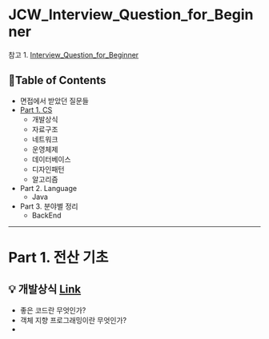# JCW_Interview_Question_for_Beginner
참고 1. [Interview_Question_for_Beginner](https://github.com/JaeYeopHan/Interview_Question_for_Beginner)

 
## 📝Table of Contents

- 면접에서 받았던 질문들
- [Part 1. CS](#part-1-전산-기초)
  - 개발상식
  - 자료구조
  - 네트워크
  - 운영체제
  - 데이터베이스
  - 디자인패턴
  - 알고리즘
- Part 2. Language
  - Java
- Part 3. 분야별 정리
  - BackEnd

---
# Part 1. 전산 기초
## 💡 개발상식 [Link](https://github.com/codehousepig/JCW_Interview_Question_for_Beginner/tree/main/cs_1-1)
- 좋은 코드란 무엇인가?
- 객체 지향 프로그래밍이란 무엇인가?
- 
